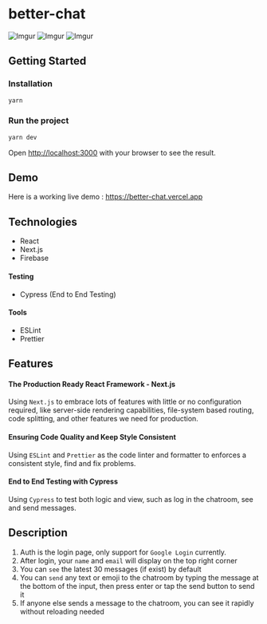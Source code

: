 # better-chat

![Imgur](https://i.imgur.com/CtOO51r.png)
![Imgur](https://i.imgur.com/iAjSI4E.gif)
![Imgur](https://i.imgur.com/HtCitrs.gif)

## Getting Started

### Installation

```bash
yarn
```

### Run the project

```bash
yarn dev
```

Open [http://localhost:3000](http://localhost:3000) with your browser to see the result.

## Demo

Here is a working live demo : https://better-chat.vercel.app

## Technologies

- React
- Next.js
- Firebase

#### Testing

- Cypress (End to End Testing)

#### Tools

- ESLint
- Prettier

## Features

#### The Production Ready React Framework - Next.js

Using `Next.js` to embrace lots of features with little or no configuration required, like server-side rendering capabilities, file-system based routing, code splitting, and other features we need for production.

#### Ensuring Code Quality and Keep Style Consistent

Using `ESLint` and `Prettier` as the code linter and formatter to enforces a consistent style, find and fix problems.

#### End to End Testing with Cypress

Using `Cypress` to test both logic and view, such as log in the chatroom, see and send messages.

## Description

1. Auth is the login page, only support for `Google Login` currently.
2. After login, your `name` and `email` will display on the top right corner
3. You can `see` the latest 30 messages (if exist) by default
4. You can `send` any text or emoji to the chatroom by typing the message at the bottom of the input, then press enter or tap the send button to send it
5. If anyone else sends a message to the chatroom, you can see it rapidly without reloading needed
